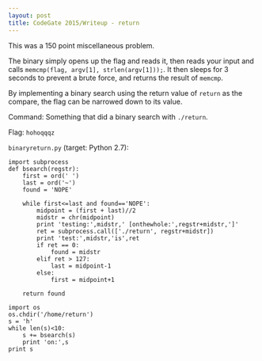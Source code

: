 ```yaml
---
layout: post
title: CodeGate 2015/Writeup - return
---
```


This was a 150 point miscellaneous problem.

The binary simply opens up the flag and reads it, then reads your input and calls `memcmp(flag, argv[1], strlen(argv[1]));`. It then sleeps for 3 seconds to prevent a brute force, and returns the result of `memcmp`.

By implementing a binary search using the return value of `return` as the compare, the flag can be narrowed down to its value.

Command: Something that did a binary search with `./return`.

Flag: `hohoqqqz`

`binaryreturn.py` (target: Python 2.7):
```
import subprocess
def bsearch(regstr):
    first = ord(' ')
    last = ord('~')
    found = 'NOPE'

    while first<=last and found=='NOPE':
        midpoint = (first + last)//2
        midstr = chr(midpoint)
        print 'testing:',midstr,' [onthewhole:',regstr+midstr,']'
        ret = subprocess.call(['./return', regstr+midstr])
        print 'test:',midstr,'is',ret
        if ret == 0:
            found = midstr
        elif ret > 127:
            last = midpoint-1
        else:
            first = midpoint+1

    return found

import os
os.chdir('/home/return')
s = 'h'
while len(s)<10:
    s += bsearch(s)
    print 'on:',s
print s
```
